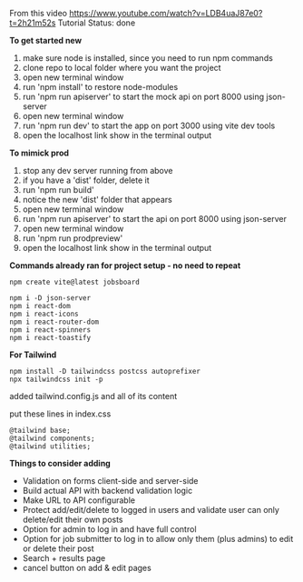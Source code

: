 From this video https://www.youtube.com/watch?v=LDB4uaJ87e0?t=2h21m52s
Tutorial Status: done

**To get started new**
1. make sure node is installed, since you need to run npm commands
1. clone repo to local folder where you want the project
1. open new terminal window
1. run 'npm install' to restore node-modules
1. run 'npm run apiserver' to start the mock api on port 8000 using json-server
1. open new terminal window
1. run 'npm run dev' to start the app on port 3000 using vite dev tools
1. open the localhost link show in the terminal output

**To mimick prod**
1. stop any dev server running from above
1. if you have a 'dist' folder, delete it 
1. run 'npm run build'
1. notice the new 'dist' folder that appears
1. open new terminal window
1. run 'npm run apiserver' to start the api on port 8000 using json-server
1. open new terminal window
1. run 'npm run prodpreview'
1. open the localhost link show in the terminal output

**Commands already ran for project setup - no need to repeat**

    npm create vite@latest jobsboard

    npm i -D json-server
    npm i react-dom
    npm i react-icons
    npm i react-router-dom
    npm i react-spinners
    npm i react-toastify

**For Tailwind**

    npm install -D tailwindcss postcss autoprefixer
    npx tailwindcss init -p

added tailwind.config.js and all of its content

put these lines in index.css

    @tailwind base;
    @tailwind components;
    @tailwind utilities;


**Things to consider adding**
- Validation on forms client-side and server-side
- Build actual API with backend validation logic
- Make URL to API configurable
- Protect add/edit/delete to logged in users and validate user can only delete/edit their own posts
- Option for admin to log in and have full control
- Option for job submitter to log in to allow only them (plus admins) to edit or delete their post
- Search + results page
- cancel button on add & edit pages
